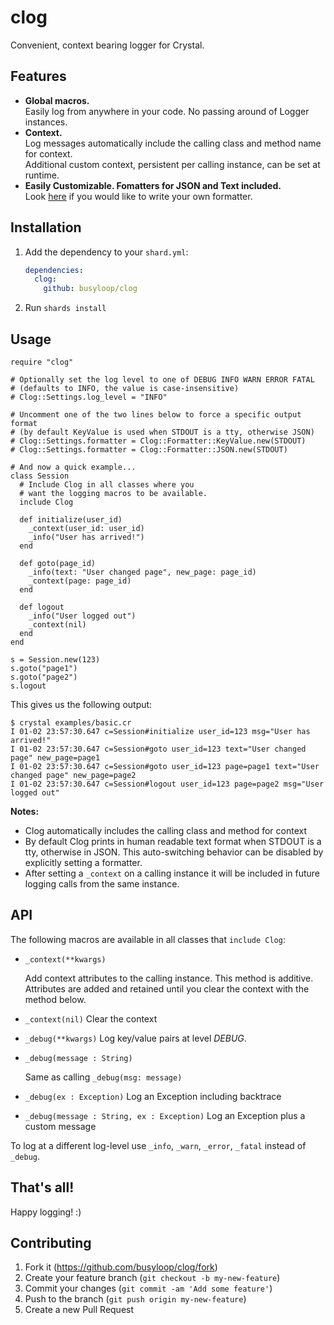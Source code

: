 # clog

Convenient, context bearing logger for Crystal.


## Features

* **Global macros.**<br>
  Easily log from anywhere in your code. No passing around of Logger instances.
* **Context.**<br>
  Log messages automatically include the calling class and method name for context.<br>
  Additional custom context, persistent per calling instance, can be set at runtime.
* **Easily Customizable. Fomatters for JSON and Text included.**<br>
  Look [here](https://github.com/busyloop/clog/tree/master/src/formatters) if you would like to write your own formatter.

## Installation

1. Add the dependency to your `shard.yml`:

   ```yaml
   dependencies:
     clog:
       github: busyloop/clog
   ```

2. Run `shards install`

## Usage

```crystal
require "clog"

# Optionally set the log level to one of DEBUG INFO WARN ERROR FATAL
# (defaults to INFO, the value is case-insensitive)
# Clog::Settings.log_level = "INFO"

# Uncomment one of the two lines below to force a specific output format
# (by default KeyValue is used when STDOUT is a tty, otherwise JSON)
# Clog::Settings.formatter = Clog::Formatter::KeyValue.new(STDOUT)
# Clog::Settings.formatter = Clog::Formatter::JSON.new(STDOUT)

# And now a quick example...
class Session
  # Include Clog in all classes where you
  # want the logging macros to be available.
  include Clog

  def initialize(user_id)
    _context(user_id: user_id)
    _info("User has arrived!")
  end

  def goto(page_id)
    _info(text: "User changed page", new_page: page_id)
    _context(page: page_id)
  end

  def logout
    _info("User logged out")
    _context(nil)
  end
end

s = Session.new(123)
s.goto("page1")
s.goto("page2")
s.logout
```

This gives us the following output:

```
$ crystal examples/basic.cr
I 01-02 23:57:30.647 c=Session#initialize user_id=123 msg="User has arrived!"
I 01-02 23:57:30.647 c=Session#goto user_id=123 text="User changed page" new_page=page1
I 01-02 23:57:30.647 c=Session#goto user_id=123 page=page1 text="User changed page" new_page=page2
I 01-02 23:57:30.647 c=Session#logout user_id=123 page=page2 msg="User logged out"
```

**Notes:**

* Clog automatically includes the calling class and method for context
* By default Clog prints in human readable text format when STDOUT is a tty, otherwise in JSON.
  This auto-switching behavior can be disabled by explicitly setting a formatter.
* After setting a `_context` on a calling instance it will be included in future logging calls from the same instance.



## API

The following macros are available in all classes that `include Clog`:

* `_context(**kwargs)`

  Add context attributes to the calling instance.
  This method is additive. Attributes are added and retained until you clear
  the context with the method below.

* `_context(nil)`
  Clear the context

* `_debug(**kwargs)`
  Log key/value pairs at level _DEBUG_.

* `_debug(message : String)`

  Same as calling `_debug(msg: message)`

* `_debug(ex : Exception)`
  Log an Exception including backtrace

* `_debug(message : String, ex : Exception)`
  Log an Exception plus a custom message

To log at a different log-level use `_info`, `_warn`, `_error`, `_fatal` instead of `_debug`.



## That's all!

Happy logging! :)


## Contributing

1. Fork it (<https://github.com/busyloop/clog/fork>)
2. Create your feature branch (`git checkout -b my-new-feature`)
3. Commit your changes (`git commit -am 'Add some feature'`)
4. Push to the branch (`git push origin my-new-feature`)
5. Create a new Pull Request

